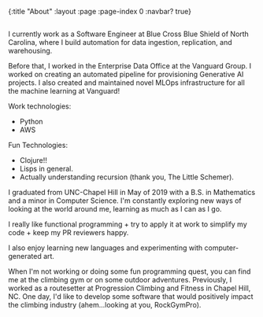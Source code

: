 {:title "About"
 :layout :page
 :page-index 0
 :navbar? true}

## 

I currently work as a Software Engineer at Blue Cross Blue Shield of North Carolina, where I build automation for data ingestion, replication, and warehousing. 

Before that, I worked in the Enterprise Data Office at the Vanguard Group. I worked on creating an automated pipeline for provisioning Generative AI projects. I also created and maintained novel MLOps infrastructure for all the machine learning at Vanguard!

Work technologies: 
- Python 
- AWS 

Fun Technologies: 
- Clojure!!
- Lisps in general.
- Actually understanding recursion (thank you, The Little Schemer).

I graduated from UNC-Chapel Hill in May of 2019 with a B.S. in Mathematics and a minor in Computer Science. I'm constantly exploring new ways of looking at the world around me, learning as much as I can as I go.

I really like functional programming + try to apply it at work to simplify my code + keep my PR reviewers happy. 

I also enjoy learning new languages and experimenting with computer-generated art.

When I'm not working or doing some fun programming quest, you can find me at the climbing gym or on some outdoor adventures. Previously, I worked as a routesetter at Progression Climbing and Fitness in Chapel Hill, NC. One day, I'd like to develop some software that would positively impact the climbing industry (ahem...looking at you, RockGymPro).
